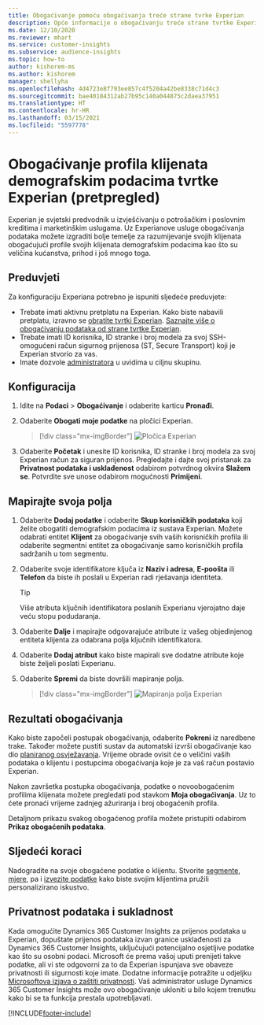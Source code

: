 ```yaml
---
title: Obogaćivanje pomoću obogaćivanja treće strane tvrke Experian
description: Opće informacije o obogaćivanju treće strane tvrtke Experian.
ms.date: 12/10/2020
ms.reviewer: mhart
ms.service: customer-insights
ms.subservice: audience-insights
ms.topic: how-to
author: kishorem-ms
ms.author: kishorem
manager: shellyha
ms.openlocfilehash: 4d4723e8f793ee857c4f5204a42be8338c71d4c3
ms.sourcegitcommit: bae40184312ab27b95c140a044875c2daea37951
ms.translationtype: HT
ms.contentlocale: hr-HR
ms.lasthandoff: 03/15/2021
ms.locfileid: "5597778"
---
```

# <a name="enrich-customer-profiles-with-demographics-from-experian-preview"></a>Obogaćivanje profila klijenata demografskim podacima tvrtke Experian (pretpregled)

Experian je svjetski predvodnik u izvješćivanju o potrošačkim i poslovnim kreditima i marketinškim uslugama. Uz Experianove usluge obogaćivanja podataka možete izgraditi bolje temelje za razumijevanje svojih klijenata obogaćujući profile svojih klijenata demografskim podacima kao što su veličina kućanstva, prihod i još mnogo toga.

## <a name="prerequisites"></a>Preduvjeti

Za konfiguraciju Experiana potrebno je ispuniti sljedeće preduvjete:

- Trebate imati aktivnu pretplatu na Experian. Kako biste nabavili pretplatu, izravno se [obratite tvrtki Experian](https://www.experian.com/marketing-services/contact). [Saznajte više o obogaćivanju podataka od strane tvrtke Experian](https://www.experian.com/marketing-services/microsoft?cmpid=ems_web_mci_cdppage).
- Trebate imati ID korisnika, ID stranke i broj modela za svoj SSH-omogućeni račun sigurnog prijenosa (ST, Secure Transport) koji je Experian stvorio za vas.
- Imate dozvole [administratora](permissions.md#administrator) u uvidima u ciljnu skupinu.

## <a name="configuration"></a>Konfiguracija

1. Idite na **Podaci** > **Obogaćivanje** i odaberite karticu **Pronađi**.

1. Odaberite **Obogati moje podatke** na pločici Experian.

   > [!div class="mx-imgBorder"]
   > ![Pločica Experian](media/experian-tile.png "Pločica Experian")

1. Odaberite **Početak** i unesite ID korisnika, ID stranke i broj modela za svoj Experian račun za siguran prijenos. Pregledajte i dajte svoj pristanak za **Privatnost podataka i usklađenost** odabirom potvrdnog okvira **Slažem se**. Potvrdite sve unose odabirom mogućnosti **Primijeni**.

## <a name="map-your-fields"></a>Mapirajte svoja polja

1.  Odaberite **Dodaj podatke** i odaberite **Skup korisničkih podataka** koji želite obogatiti demografskim podacima iz sustava Experian. Možete odabrati entitet **Klijent** za obogaćivanje svih vaših korisničkih profila ili odaberite segmentni entitet za obogaćivanje samo korisničkih profila sadržanih u tom segmentu.

1. Odaberite svoje identifikatore ključa iz **Naziv i adresa**, **E-poošta** ili **Telefon** da biste ih poslali u Experian radi rješavanja identiteta.

   > [!TIP]
   > Više atributa ključnih identifikatora poslanih Experianu vjerojatno daje veću stopu podudaranja.

1. Odaberite **Dalje** i mapirajte odgovarajuće atribute iz vašeg objedinjenog entiteta klijenta za odabrana polja ključnih identifikatora.

1. Odaberite **Dodaj atribut** kako biste mapirali sve dodatne atribute koje biste željeli poslati Experianu.

1.  Odaberite **Spremi** da biste dovršili mapiranje polja.

    > [!div class="mx-imgBorder"]
    > ![Mapiranja polja Experian](media/experian-field-mapping.png "Mapiranja polja Experian")

## <a name="enrichment-results"></a>Rezultati obogaćivanja

Kako biste započeli postupak obogaćivanja, odaberite **Pokreni** iz naredbene trake. Također možete pustiti sustav da automatski izvrši obogaćivanje kao dio [ planiranog osvježavanja](system.md#schedule-tab). Vrijeme obrade ovisit će o veličini vaših podataka o klijentu i postupcima obogaćivanja koje je za vaš račun postavio Experian.

Nakon završetka postupka obogaćivanja, podatke o novoobogaćenim profilima klijenata možete pregledati pod stavkom **Moja obogaćivanja**. Uz to ćete pronaći vrijeme zadnjeg ažuriranja i broj obogaćenih profila.

Detaljnom prikazu svakog obogaćenog profila možete pristupiti odabirom **Prikaz obogaćenih podataka**.

## <a name="next-steps"></a>Sljedeći koraci

Nadogradite na svoje obogaćene podatke o klijentu. Stvorite [segmente](segments.md), [mjere](measures.md), pa i [izvezite podatke](export-destinations.md) kako biste svojim klijentima pružili personalizirano iskustvo.

## <a name="data-privacy-and-compliance"></a>Privatnost podataka i sukladnost

Kada omogućite Dynamics 365 Customer Insights za prijenos podataka u Experian, dopuštate prijenos podataka izvan granice usklađenosti za Dynamics 365 Customer Insights, uključujući potencijalno osjetljive podatke kao što su osobni podaci. Microsoft će prema vašoj uputi prenijeti takve podatke, ali vi ste odgovorni za to da Experian ispunjava sve obaveze privatnosti ili sigurnosti koje imate. Dodatne informacije potražite u odjeljku [Microsoftova izjava o zaštiti privatnosti](https://go.microsoft.com/fwlink/?linkid=396732).
Vaš administrator usluge Dynamics 365 Customer Insights može ovo obogaćivanje ukloniti u bilo kojem trenutku kako bi se ta funkcija prestala upotrebljavati.


[!INCLUDE[footer-include](../includes/footer-banner.md)]